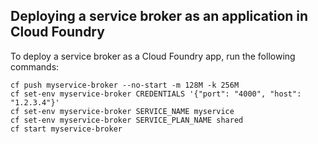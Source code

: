 ## Deploying a service broker as an application in Cloud Foundry

To deploy a service broker as a Cloud Foundry app, run the following commands:

```
cf push myservice-broker --no-start -m 128M -k 256M
cf set-env myservice-broker CREDENTIALS '{"port": "4000", "host": "1.2.3.4"}'
cf set-env myservice-broker SERVICE_NAME myservice
cf set-env myservice-broker SERVICE_PLAN_NAME shared
cf start myservice-broker
```

